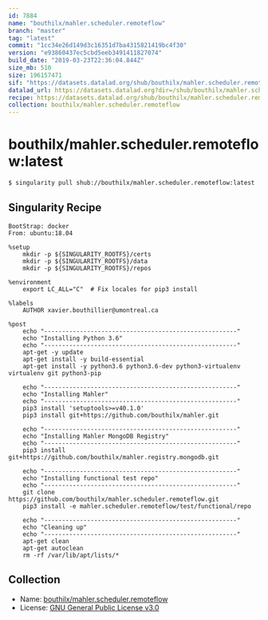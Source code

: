 ```yaml
---
id: 7884
name: "bouthilx/mahler.scheduler.remoteflow"
branch: "master"
tag: "latest"
commit: "1cc34e26d149d3c16351d7ba4315821419bc4f30"
version: "e93860437ec5cbd5eeb3491411827074"
build_date: "2019-03-23T22:36:04.844Z"
size_mb: 510
size: 196157471
sif: "https://datasets.datalad.org/shub/bouthilx/mahler.scheduler.remoteflow/latest/2019-03-23-1cc34e26-e9386043/e93860437ec5cbd5eeb3491411827074.simg"
datalad_url: https://datasets.datalad.org?dir=/shub/bouthilx/mahler.scheduler.remoteflow/latest/2019-03-23-1cc34e26-e9386043/
recipe: https://datasets.datalad.org/shub/bouthilx/mahler.scheduler.remoteflow/latest/2019-03-23-1cc34e26-e9386043/Singularity
collection: bouthilx/mahler.scheduler.remoteflow
---
```


# bouthilx/mahler.scheduler.remoteflow:latest

```bash
$ singularity pull shub://bouthilx/mahler.scheduler.remoteflow:latest
```

## Singularity Recipe

```singularity
BootStrap: docker
From: ubuntu:18.04

%setup
    mkdir -p ${SINGULARITY_ROOTFS}/certs
    mkdir -p ${SINGULARITY_ROOTFS}/data
    mkdir -p ${SINGULARITY_ROOTFS}/repos

%environment
	export LC_ALL="C"  # Fix locales for pip3 install

%labels
    AUTHOR xavier.bouthillier@umontreal.ca

%post
    echo "------------------------------------------------------"
    echo "Installing Python 3.6"
    echo "------------------------------------------------------"
    apt-get -y update
    apt-get install -y build-essential
    apt-get install -y python3.6 python3.6-dev python3-virtualenv virtualenv git python3-pip

    echo "------------------------------------------------------"
    echo "Installing Mahler"
    echo "------------------------------------------------------"
    pip3 install 'setuptools>=v40.1.0'
    pip3 install git+https://github.com/bouthilx/mahler.git

    echo "------------------------------------------------------"
    echo "Installing Mahler MongoDB Registry"
    echo "------------------------------------------------------"
    pip3 install git+https://github.com/bouthilx/mahler.registry.mongodb.git

    echo "------------------------------------------------------"
    echo "Installing functional test repo"
    echo "------------------------------------------------------"
    git clone https://github.com/bouthilx/mahler.scheduler.remoteflow.git
    pip3 install -e mahler.scheduler.remoteflow/test/functional/repo

    echo "------------------------------------------------------"
    echo "Cleaning up"
    echo "------------------------------------------------------"
    apt-get clean
    apt-get autoclean
    rm -rf /var/lib/apt/lists/*
```

## Collection

 - Name: [bouthilx/mahler.scheduler.remoteflow](https://github.com/bouthilx/mahler.scheduler.remoteflow)
 - License: [GNU General Public License v3.0](https://api.github.com/licenses/gpl-3.0)

